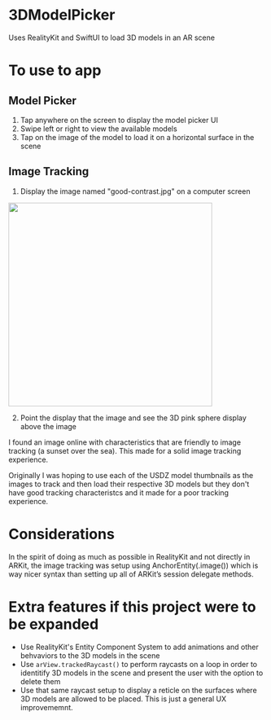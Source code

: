 # 3DModelPicker
Uses RealityKit and SwiftUI to load 3D models in an AR scene

# To use to app

## Model Picker
1. Tap anywhere on the screen to display the model picker UI
2. Swipe left or right to view the available models
3. Tap on the image of the model to load it on a horizontal surface in the scene

## Image Tracking

1. Display the image named "good-contrast.jpg" on a computer screen
<img src=![good-contrast](https://github.com/tobinP/3DModelPicker/assets/12635217/7102b3e4-cb84-4b4f-b721-0c396f5cac04) width=400>

2. Point the display that the image and see the 3D pink sphere display above the image

I found an image online with characteristics that are friendly to image tracking (a sunset over the sea).
This made for a solid image tracking experience.

Originally I was hoping to use each of the USDZ model thumbnails as the images to track and then load their
respective 3D models but they don't have good tracking characteristcs and it made for a poor tracking experience.

# Considerations

In the spirit of doing as much as possible in RealityKit and not directly in ARKit, the image tracking was setup 
using AnchorEntity(.image()) which is way nicer syntax than setting up all of ARKit’s session delegate methods.

# Extra features if this project were to be expanded

- Use RealityKit's Entity Component System to add animations and other behvaviors to the 3D models in the scene
- Use `arView.trackedRaycast()` to perform raycasts on a loop in order to identitify 3D models in the scene and present the user with the option to delete them
- Use that same raycast setup to display a reticle on the surfaces where 3D models are allowed to be placed. This is just a general UX improvememnt.
